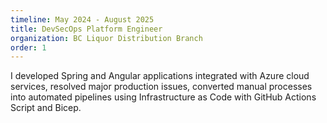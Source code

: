 ```yaml
---
timeline: May 2024 - August 2025
title: DevSecOps Platform Engineer
organization: BC Liquor Distribution Branch
order: 1
---
```


I developed Spring and Angular applications integrated with Azure cloud services, resolved major production issues, converted manual processes into automated pipelines using Infrastructure as Code with GitHub Actions Script and Bicep.
